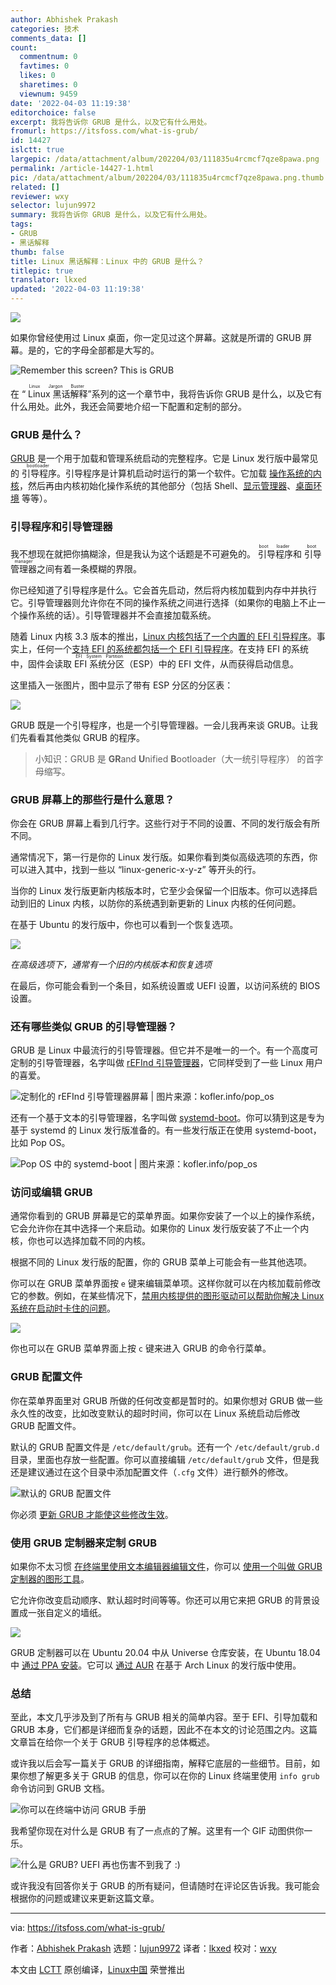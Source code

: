 ```yaml
---
author: Abhishek Prakash
categories: 技术
comments_data: []
count:
  commentnum: 0
  favtimes: 0
  likes: 0
  sharetimes: 0
  viewnum: 9459
date: '2022-04-03 11:19:38'
editorchoice: false
excerpt: 我将告诉你 GRUB 是什么，以及它有什么用处。
fromurl: https://itsfoss.com/what-is-grub/
id: 14427
islctt: true
largepic: /data/attachment/album/202204/03/111835u4rcmcf7qze8pawa.png
permalink: /article-14427-1.html
pic: /data/attachment/album/202204/03/111835u4rcmcf7qze8pawa.png.thumb.jpg
related: []
reviewer: wxy
selector: lujun9972
summary: 我将告诉你 GRUB 是什么，以及它有什么用处。
tags:
- GRUB
- 黑话解释
thumb: false
title: Linux 黑话解释：Linux 中的 GRUB 是什么？
titlepic: true
translator: lkxed
updated: '2022-04-03 11:19:38'
---
```


![](/data/attachment/album/202204/03/111835u4rcmcf7qze8pawa.png)


如果你曾经使用过 Linux 桌面，你一定见过这个屏幕。这就是所谓的 GRUB 屏幕。是的，它的字母全部都是大写的。


![Remember this screen? This is GRUB](/data/attachment/album/202204/03/111939d8mdm43ll4n777nk.png)


在 “<ruby> Linux 黑话解释 <rt>  Linux Jargon Buster </rt></ruby>”系列的这一个章节中，我将告诉你 GRUB 是什么，以及它有什么用处。此外，我还会简要地介绍一下配置和定制的部分。


### GRUB 是什么？


[GRUB](https://www.gnu.org/software/grub/) 是一个用于加载和管理系统启动的完整程序。它是 Linux 发行版中最常见的<ruby> 引导程序 <rt>  bootloader </rt></ruby>。引导程序是计算机启动时运行的第一个软件。它加载 [操作系统的内核](https://itsfoss.com/what-is-linux/)，然后再由内核初始化操作系统的其他部分（包括 Shell、[显示管理器](/article-12773-1.html)、[桌面环境](/article-12579-1.html) 等等）。


### 引导程序和引导管理器


我不想现在就把你搞糊涂，但是我认为这个话题是不可避免的。<ruby> 引导程序 <rt>  boot loader </rt></ruby>和<ruby> 引导管理器 <rt>  boot manager </rt></ruby>之间有着一条模糊的界限。


你已经知道了引导程序是什么。它会首先启动，然后将内核加载到内存中并执行它。引导管理器则允许你在不同的操作系统之间进行选择（如果你的电脑上不止一个操作系统的话）。引导管理器并不会直接加载系统。


随着 Linux 内核 3.3 版本的推出，[Linux 内核包括了一个内置的 EFI 引导程序](https://www.rodsbooks.com/efi-bootloaders/efistub.html)。事实上，任何一个[支持 EFI 的系统都包括一个 EFI 引导程序](https://jdebp.eu/FGA/efi-boot-process.html)。在支持 EFI 的系统中，固件会读取 <ruby> EFI 系统分区 <rt>  EFI System Partition </rt></ruby>（ESP）中的 EFI 文件，从而获得启动信息。


这里插入一张图片，图中显示了带有 ESP 分区的分区表：


![](/data/attachment/album/202204/03/111939pzyy0coqn7a9c2yw.png)


GRUB 既是一个引导程序，也是一个引导管理器。一会儿我再来谈 GRUB。让我们先看看其他类似 GRUB 的程序。



> 
> 小知识：GRUB 是 **GR**and **U**nified **B**ootloader（大一统引导程序） 的首字母缩写。
> 
> 
> 


### GRUB 屏幕上的那些行是什么意思？


你会在 GRUB 屏幕上看到几行字。这些行对于不同的设置、不同的发行版会有所不同。


通常情况下，第一行是你的 Linux 发行版。如果你看到类似高级选项的东西，你可以进入其中，找到一些以 “linux-generic-x-y-z” 等开头的行。


当你的 Linux 发行版更新内核版本时，它至少会保留一个旧版本。你可以选择启动到旧的 Linux 内核，以防你的系统遇到新更新的 Linux 内核的任何问题。


在基于 Ubuntu 的发行版中，你也可以看到一个恢复选项。


![](/data/attachment/album/202204/03/111940ymuwn888m80or084.jpg)


*在高级选项下，通常有一个旧的内核版本和恢复选项*


在最后，你可能会看到一个条目，如系统设置或 UEFI 设置，以访问系统的 BIOS 设置。


### 还有哪些类似 GRUB 的引导管理器？


GRUB 是 Linux 中最流行的引导管理器。但它并不是唯一的一个。有一个高度可定制的引导管理器，名字叫做 [rEFInd 引导管理器](https://www.rodsbooks.com/refind/)，它同样受到了一些 Linux 用户的喜爱。


![定制化的 rEFInd 引导管理器屏幕 | 图片来源：kofler.info/pop_os](/data/attachment/album/202204/03/111940cxvqmqma6t3n2yox.png)


还有一个基于文本的引导管理器，名字叫做 [systemd-boot](https://wiki.gentoo.org/wiki/Systemd-boot)。你可以猜到这是专为基于 systemd 的 Linux 发行版准备的。有一些发行版正在使用 systemd-boot，比如 Pop OS。


![Pop OS 中的 systemd-boot | 图片来源：kofler.info/pop_os](/data/attachment/album/202204/03/111940iozaaaeqqdzay3v3.png)


### 访问或编辑 GRUB


通常你看到的 GRUB 屏幕是它的菜单界面。如果你安装了一个以上的操作系统，它会允许你在其中选择一个来启动。如果你的 Linux 发行版安装了不止一个内核，你也可以选择加载不同的内核。


根据不同的 Linux 发行版的配置，你的 GRUB 菜单上可能会有一些其他选项。


你可以在 GRUB 菜单界面按 `e` 键来编辑菜单项。这样你就可以在内核加载前修改它的参数。例如，在某些情况下，[禁用内核提供的图形驱动可以帮助你解决 Linux 系统在启动时卡住的问题](https://itsfoss.com/fix-ubuntu-freezing/)。


![](/data/attachment/album/202204/03/111941vwwiszmd2wyyvulb.jpg)


你也可以在 GRUB 菜单界面上按 `c` 键来进入 GRUB 的命令行菜单。


### GRUB 配置文件


你在菜单界面里对 GRUB 所做的任何改变都是暂时的。如果你想对 GRUB 做一些永久性的改变，比如改变默认的超时时间，你可以在 Linux 系统启动后修改 GRUB 配置文件。


默认的 GRUB 配置文件是 `/etc/default/grub`。还有一个 `/etc/default/grub.d` 目录，里面也存放一些配置。你可以直接编辑 `/etc/default/grub` 文件，但是我还是建议通过在这个目录中添加配置文件（`.cfg` 文件）进行额外的修改。


![默认的 GRUB 配置文件](/data/attachment/album/202204/03/111941mgg5hj88bs4hz5sq.png)


你必须 [更新 GRUB 才能使这些修改生效](https://itsfoss.com/update-grub/)。


### 使用 GRUB 定制器来定制 GRUB


如果你不太习惯 [在终端里使用文本编辑器编辑文件](https://itsfoss.com/command-line-text-editors-linux/)，你可以 [使用一个叫做 GRUB 定制器的图形工具](https://itsfoss.com/grub-customizer-ubuntu/)。


它允许你改变启动顺序、默认超时时间等等。你还可以用它来把 GRUB 的背景设置成一张自定义的墙纸。


![](/data/attachment/album/202204/03/111941axsxxmcdc7l2sxm7.jpg)


GRUB 定制器可以在 Ubuntu 20.04 中从 Universe 仓库安装，在 Ubuntu 18.04 中 [通过 PPA 安装](https://itsfoss.com/ppa-guide/)。它可以 [通过 AUR](https://itsfoss.com/aur-arch-linux/) 在基于 Arch Linux 的发行版中使用。


### 总结


至此，本文几乎涉及到了所有与 GRUB 相关的简单内容。至于 EFI、引导加载和 GRUB 本身，它们都是详细而复杂的话题，因此不在本文的讨论范围之内。这篇文章旨在给你一个关于 GRUB 引导程序的总体概述。


或许我以后会写一篇关于 GRUB 的详细指南，解释它底层的一些细节。目前，如果你想了解更多关于 GRUB 的信息，你可以在你的 Linux 终端里使用 `info grub` 命令访问到 GRUB 文档。


![你可以在终端中访问 GRUB 手册](/data/attachment/album/202204/03/111942c2pwkpaduw2uar79.png)


我希望你现在对什么是 GRUB 有了一点点的了解。这里有一个 GIF 动图供你一乐。


![什么是 GRUB? UEFI 再也伤害不到我了 :)](/data/attachment/album/202204/03/111945ly7nnt5atbaliyy5.gif)


或许我没有回答你关于 GRUB 的所有疑问，但请随时在评论区告诉我。我可能会根据你的问题或建议来更新这篇文章。




---


via: <https://itsfoss.com/what-is-grub/>


作者：[Abhishek Prakash](https://itsfoss.com/author/abhishek/) 选题：[lujun9972](https://github.com/lujun9972) 译者：[lkxed](https://github.com/lkxed) 校对：[wxy](https://github.com/wxy)


本文由 [LCTT](https://github.com/LCTT/TranslateProject) 原创编译，[Linux中国](https://linux.cn/) 荣誉推出